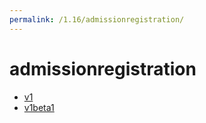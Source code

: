 ```yaml
---
permalink: /1.16/admissionregistration/
---
```


# admissionregistration



* [v1](v1/index.md)
* [v1beta1](v1beta1/index.md)